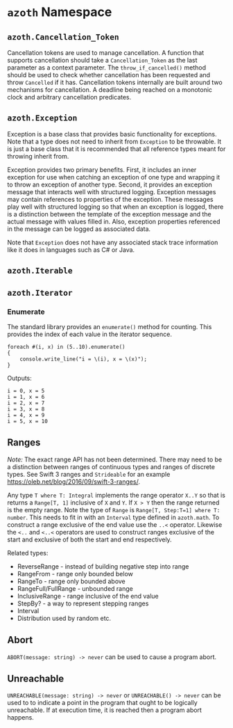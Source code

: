# `azoth` Namespace

## `azoth.Cancellation_Token`

Cancellation tokens are used to manage cancellation. A function that supports cancellation should
take a `Cancellation_Token` as the last parameter as a context parameter. The `throw_if_cancelled()`
method should be used to check whether cancellation has been requested and throw `Cancelled` if it
has. Cancellation tokens internally are built around two mechanisms for cancellation. A deadline
being reached on a monotonic clock and arbitrary cancellation predicates.

## `azoth.Exception`

Exception is a base class that provides basic functionality for exceptions. Note that a type does
not need to inherit from `Exception` to be throwable. It is just a base class that it is recommended
that all reference types meant for throwing inherit from.

Exception provides two primary benefits. First, it includes an inner exception for use when
catching an exception of one type and wrapping it to throw an exception of another type. Second, it
provides an exception message that interacts well with structured logging. Exception messages may
contain references to properties of the exception. These messages play well with structured logging
so that when an exception is logged, there is a distinction between the template of the exception
message and the actual message with values filled in. Also, exception properties referenced in the
message can be logged as associated data.

Note that `Exception` does not have any associated stack trace information like it does in languages
such as C# or Java.

## `azoth.Iterable`

## `azoth.Iterator`

### Enumerate

The standard library provides an `enumerate()` method for counting. This provides the index of each
value in the iterator sequence.

```azoth
foreach #(i, x) in (5..10).enumerate()
{
    console.write_line("i = \(i), x = \(x)");
}
```

Outputs:

```console
i = 0, x = 5
i = 1, x = 6
i = 2, x = 7
i = 3, x = 8
i = 4, x = 9
i = 5, x = 10
```

## Ranges

*Note:* The exact range API has not been determined. There may need to be a distinction between
ranges of continuous types and ranges of discrete types. See Swift 3 ranges and `Strideable` for an
example https://oleb.net/blog/2016/09/swift-3-ranges/.

Any type `T where T: Integral` implements the range operator `X..Y` so that is returns a `Range[T,
1]` inclusive of `X` and `Y`. If `X > Y` then the range returned is the empty range. Note the type
of `Range` is `Range[T, Step:T=1] where T: number`. This needs to fit in with an `Interval` type
defined in `azoth.math`. To construct a range exclusive of the end value use the `..<` operator.
Likewise the `<..` and `<..<` operators are used to construct ranges exclusive of the start and
exclusive of both the start and end respectively.

Related types:

* ReverseRange - instead of building negative step into range
* RangeFrom - range only bounded below
* RangeTo - range only bounded above
* RangeFull/FullRange - unbounded range
* InclusiveRange - range inclusive of the end value
* StepBy? - a way to represent stepping ranges
* Interval
* Distribution used by random etc.

## Abort

`ABORT(message: string) -> never` can be used to cause a program abort.

## Unreachable

`UNREACHABLE(message: string) -> never` or `UNREACHABLE() -> never` can be used to to indicate a
point in the program that ought to be logically unreachable. If at execution time, it is reached
then a program abort happens.
